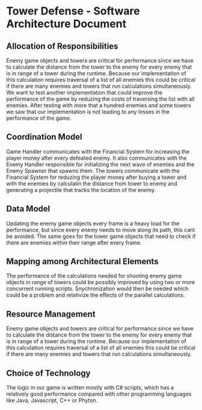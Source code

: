 # Tower Defense - Software Architecture Document

## Allocation of Responsibilities
Enemy game objects and towers are critical for performance since we have to calculate the distance from the tower to the enemy for every enemy that is in range of a tower during the runtime.
Because our implementation of this calculation requires traversal of a list of all enemies this could be critical if there are many enemies and towers that run calculations simultaneously.
We want to test another implementation that could improve the performance of the game by reduzing the costs of traversing the list with all enemies.
After testing with more that a hundred enemies and some towers we saw that our implementation is not leading to any losses in the performance of the game.

## Coordination Model
Game Handler communicates with the Financial System for increasing the player money after every defeated enemy. It also communicates with the Enemy Handler responsible for initializing the next wave of enemies and the Enemy Spawner that spawns them.
The towers communicate with the Financial System for reduzing the player money after buying a tower and with the enemies by calculatin the distance from tower to enemy and generating a projectile that tracks the location of the enemy.

## Data Model
Updating the enemy game objects every frame is a heavy load for the performance, but since every enemy needs to move along its path, this cant be avoided.
The same goes for the tower game objects that need to check if there are enemies within their range after every frame.

## Mapping among Architectural Elements
The performance of the calculations needed for shooting enemy game objects in range of towers could be possibly improved by using two or more concurrent running scripts.
Snychronization would then be needed which could be a problem and relativize the effects of the parallel calculations.

## Resource Management
Enemy game objects and towers are critical for performance since we have to calculate the distance from the tower to the enemy for every enemy that is in range of a tower during the runtime.
Because our implementation of this calculation requires traversal of a list of all enemies this could be critical if there are many enemies and towers that run calculations simultaneously.

## Choice of Technology
The logic in our game is written mostly with C# scripts, which has a relatively good performance compared with other programming languages like Java, Javascript, C++ or Phyton.
